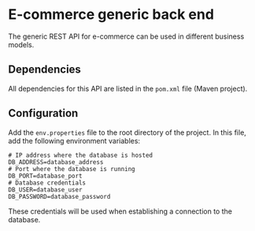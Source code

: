 # E-commerce generic back end

The generic REST API for e-commerce can be used in different business models.

## Dependencies
All dependencies for this API are listed in the `pom.xml` file (Maven project).

## Configuration
Add the `env.properties` file to the root directory of the project. In this file, add the following environment variables:

```
# IP address where the database is hosted
DB_ADDRESS=database_address
# Port where the database is running
DB_PORT=database_port
# Database credentials
DB_USER=database_user
DB_PASSWORD=database_password
```

These credentials will be used when establishing a connection to the database.

